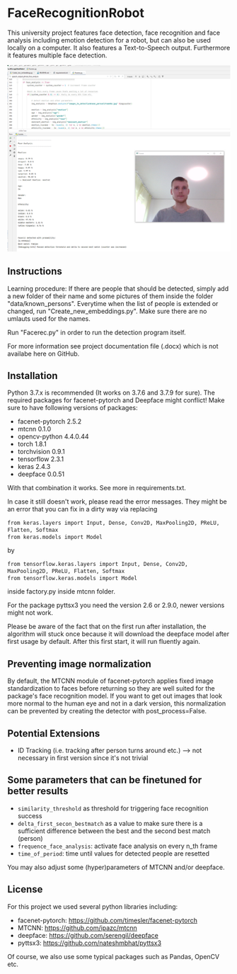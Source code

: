 # FaceRecognitionRobot 
This university project features face detection, face recognition and face analysis including emotion detection for a robot, but can also be used locally on a computer.
It also features a Text-to-Speech output. Furthermore it features multiple face detection.

![preview](information/preview2.PNG)


## Instructions
Learning procedure: 
If there are people that should be detected, 
simply add a new folder of their name and some pictures of them inside the folder "data/known_persons".
Everytime when the list of people is extended or changed, 
run "Create_new_embeddings.py". 
Make sure there are no umlauts used for the names.

Run "Facerec.py" in order to run the detection program itself.

For more information see project documentation file (.docx) which is not availabe here on GitHub.

## Installation
Python 3.7.x is recommended (It works on 3.7.6 and 3.7.9 for sure). 
The required packages for facenet-pytorch and Deepface might conflict! Make sure to have following versions of packages:
- facenet-pytorch 2.5.2
- mtcnn 0.1.0
- opencv-python 4.4.0.44
- torch 1.8.1
- torchvision 0.9.1
- tensorflow 2.3.1
- keras 2.4.3
- deepface 0.0.51

With that combination it works. See more in requirements.txt.

In case it still doesn't work, please read the error messages. 
They might be an error that you can fix in a dirty way via replacing
```
from keras.layers import Input, Dense, Conv2D, MaxPooling2D, PReLU, Flatten, Softmax
from keras.models import Model
```
by
```
from tensorflow.keras.layers import Input, Dense, Conv2D, MaxPooling2D, PReLU, Flatten, Softmax
from tensorflow.keras.models import Model
```
inside factory.py inside mtcnn folder.

For the package pyttsx3 you need the version 2.6 or 2.9.0, newer versions might not work.

Please be aware of the fact that on the first run after installation, the algorithm will stuck once because it will download the deepface model after first usage by default.
After this first start, it will run fluently again.

## Preventing image normalization
By default, the MTCNN module of facenet-pytorch applies fixed image standardization to faces before returning so they are well suited for the package's face recognition model.
If you want to get out images that look more normal to the human eye and not in a dark version, this normalization can be prevented by creating the detector with post_process=False.

## Potential Extensions
- ID Tracking (i.e. tracking after person turns around etc.) --> not necessary in first version since it's not trivial

## Some parameters that can be finetuned for better results
* `similarity_threshold` as threshold for triggering face recognition success
* `delta_first_secon_bestmatch` as a value to make sure there is a sufficient difference between the best and the second best match (person)
* `frequence_face_analysis`: activate face analysis on every n_th frame
* `time_of_period`: time until values for detected people are resetted

You may also adjust some (hyper)parameters of MTCNN and/or deepface.


## License

For this project we used several python libraries including:

* facenet-pytorch: https://github.com/timesler/facenet-pytorch
* MTCNN: https://github.com/ipazc/mtcnn
* deepface: https://github.com/serengil/deepface
* pyttsx3: https://github.com/nateshmbhat/pyttsx3

Of course, we also use some typical packages such as Pandas, OpenCV etc.
